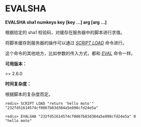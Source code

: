 
# EVALSHA

**EVALSHA sha1 numkeys key [key ...] arg [arg ...]**

根据给定的 sha1 校验码，对缓存在服务器中的脚本进行求值。

将脚本缓存到服务器的操作可以通过 [_SCRIPT LOAD_](script_load.html#script-load) 命令进行。

这个命令的其他地方，比如参数的传入方式，都和 [_EVAL_](eval.html#eval) 命令一样。

**可用版本：**

&gt;= 2.6.0

**时间复杂度：**

根据脚本的复杂度而定。

```
redis> SCRIPT LOAD "return 'hello moto'"
"232fd51614574cf0867b83d384a5e898cfd24e5a"

redis> EVALSHA "232fd51614574cf0867b83d384a5e898cfd24e5a" 0
"hello moto"

```
